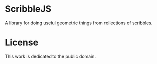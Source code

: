 # ScribbleJS
A library for doing useful geometric things from collections of scribbles.

# License
This work is dedicated to the public domain.
